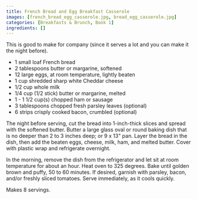 ```yaml
---
title: French Bread and Egg Breakfast Casserole
images: [french_bread_egg_casserole.jpg, bread_egg_casserole.jpg]
categories: [Breakfasts & Brunch, Book 1]
ingredients: []
---
```



 This is good to
make for company (since it serves a lot and you can make it the night
before).

-   1 small loaf French bread
-   2 tablespoons butter or margarine, softened
-   12 large eggs, at room temperature, lightly beaten
-   1 cup shredded sharp white Cheddar cheese
-   1/2 cup whole milk
-   1/4 cup (1/2 stick) butter or margarine, melted
-   1 - 1 1/2 cup(s) chopped ham or sausage
-   3 tablespoons chopped fresh parsley leaves (optional)
-   6 strips crisply cooked bacon, crumbled (optional)

The night before serving, cut the bread into 1-inch-thick slices and
spread with the softened butter. Butter a large glass oval or round
baking dish that is no deeper than 2 to 3 inches deep; or 9 x 13" pan.
Layer the bread in the dish, then add the beaten eggs, cheese, milk,
ham, and melted butter. Cover with plastic wrap and refrigerate
overnight.

In the morning, remove the dish from the refrigerator and let sit at
room temperature for about an hour. Heat oven to 325 degrees. Bake until
golden brown and puffy, 50 to 60 minutes. If desired, garnish with
parsley, bacon, and/or freshly sliced tomatoes. Serve immediately, as it
cools quickly.

Makes 8 servings.

 